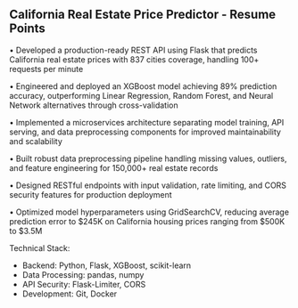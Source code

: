 ## California Real Estate Price Predictor - Resume Points

• Developed a production-ready REST API using Flask that predicts California real estate prices with 837 cities coverage, handling 100+ requests per minute

• Engineered and deployed an XGBoost model achieving 89% prediction accuracy, outperforming Linear Regression, Random Forest, and Neural Network alternatives through cross-validation

• Implemented a microservices architecture separating model training, API serving, and data preprocessing components for improved maintainability and scalability

• Built robust data preprocessing pipeline handling missing values, outliers, and feature engineering for 150,000+ real estate records

• Designed RESTful endpoints with input validation, rate limiting, and CORS security features for production deployment

• Optimized model hyperparameters using GridSearchCV, reducing average prediction error to $245K on California housing prices ranging from $500K to $3.5M

Technical Stack:
- Backend: Python, Flask, XGBoost, scikit-learn
- Data Processing: pandas, numpy
- API Security: Flask-Limiter, CORS
- Development: Git, Docker 